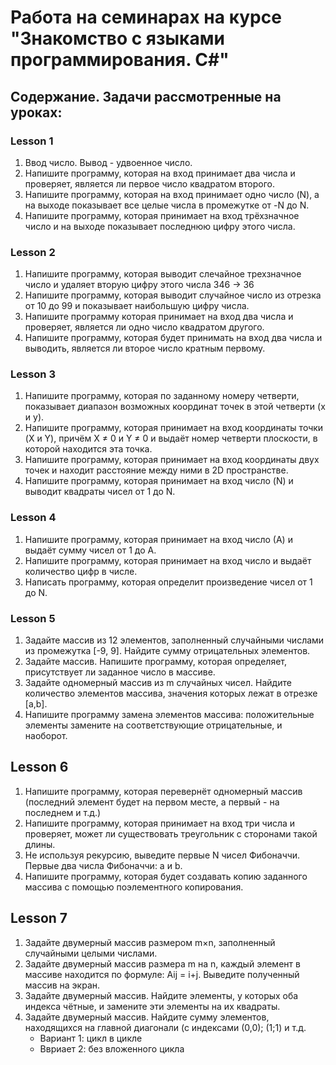 # Работа на семинарах на курсе "Знакомство с языками программирования. C#"

## Содержание. Задачи рассмотренные на уроках:

### Lesson 1
1. Ввод число. Вывод - удвоенное число.
2. Напишите программу, которая на вход принимает два числа и проверяет, является ли первое число квадратом второго.
3. Напишите программу, которая на вход принимает одно число (N), а на выходе показывает все целые числа в промежутке от -N до N.
4. Напишите программу, которая принимает на вход трёхзначное число и на выходе показывает последнюю цифру этого числа.

### Lesson 2
1. Напишите программу, которая выводит слечайное трехзначное число и удаляет вторую цифру этого числа 346 -> 36
2. Напишите программу, которая выводит случайное число из отрезка от 10 до 99 и показывает наибольшую цифру числа.
3. Напишите программу которая принимает на вход два числа и проверяет, является ли одно число квадратом другого.
4. Напишите программу, которая будет принимать на вход два числа и выводить, является ли второе число кратным первому.

### Lesson 3
1. Напишите программу, которая по заданному номеру четверти, показывает диапазон возможных координат точек в этой четверти (x и y).
2. Напишите программу, которая принимает на вход координаты точки (X и Y), причём X ≠ 0 и Y ≠ 0 и выдаёт номер четверти плоскости, в которой находится эта точка.
3. Напишите программу, которая принимает на вход координаты двух точек и находит расстояние между ними в 2D пространстве.
4. Напишите программу, которая принимает на вход число (N) и выводит квадраты чисел от 1 до N.

### Lesson 4
1. Напишите программу, которая принимает на вход число (А) и выдаёт сумму чисел от 1 до А.
2. Напишите программу, которая принимает на вход число и выдаёт количество цифр в числе.
3. Написать программу, которая определит произведение чисел от 1 до N.

### Lesson 5
1. Задайте массив из 12 элементов, заполненный случайными числами из промежутка [-9, 9]. Найдите сумму отрицательных элементов.
2. Задайте массив. Напишите программу, которая определяет, присутствует ли заданное число в массиве.
3. Задайте одномерный массив из m случайных чисел. Найдите количество элементов массива, значения которых лежат в отрезке [a,b].
4. Напишите программу замена элементов массива: положительные элементы замените на соответствующие отрицательные, и наоборот.

## Lesson 6
1. Напишите программу, которая перевернёт одномерный массив (последний элемент будет на первом месте, а первый - на последнем и т.д.)
2. Напишите программу, которая принимает на вход три числа и проверяет, может ли существовать треугольник с сторонами такой длины.
3. Не используя рекурсию, выведите первые N чисел Фибоначчи. Первые два числа Фибоначчи: a и b.
4. Напишите программу, которая будет создавать копию заданного массива с помощью поэлементного копирования.

## Lesson 7
1. Задайте двумерный массив размером m×n, заполненный случайными целыми числами.
2. Задайте двумерный массив размера m на n, каждый элемент в массиве находится по формуле: Aij = i+j. Выведите полученный массив на экран.
3. Задайте двумерный массив. Найдите элементы, у которых оба индекса чётные, и замените эти элементы на их квадраты.
4. Задайте двумерный массив. Найдите сумму элементов, находящихся на главной диагонали (с индексами (0,0); (1;1) и т.д.
    * Вариант 1: цикл в цикле
    * Ввриает 2: без вложенного цикла